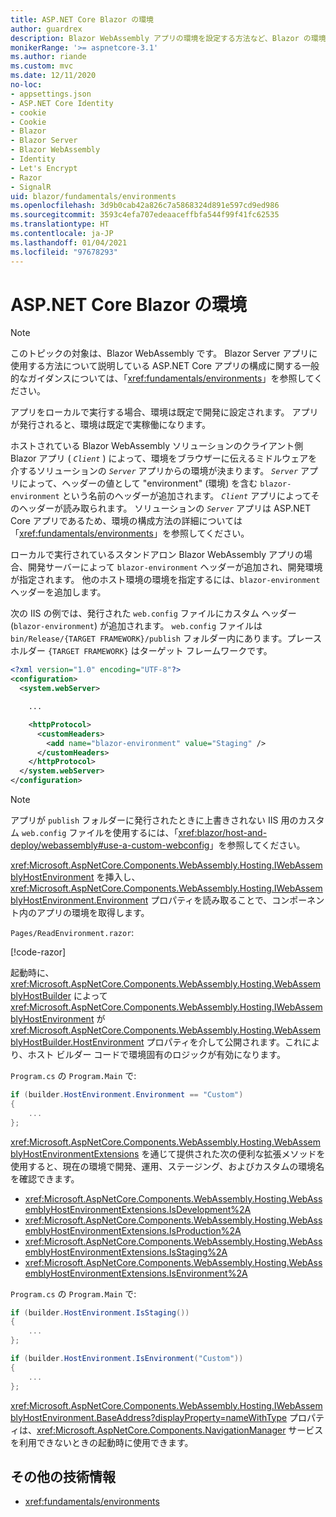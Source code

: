 ```yaml
---
title: ASP.NET Core Blazor の環境
author: guardrex
description: Blazor WebAssembly アプリの環境を設定する方法など、Blazor の環境について説明します。
monikerRange: '>= aspnetcore-3.1'
ms.author: riande
ms.custom: mvc
ms.date: 12/11/2020
no-loc:
- appsettings.json
- ASP.NET Core Identity
- cookie
- Cookie
- Blazor
- Blazor Server
- Blazor WebAssembly
- Identity
- Let's Encrypt
- Razor
- SignalR
uid: blazor/fundamentals/environments
ms.openlocfilehash: 3d9b0cab42a826c7a5868324d891e597cd9ed986
ms.sourcegitcommit: 3593c4efa707edeaaceffbfa544f99f41fc62535
ms.translationtype: HT
ms.contentlocale: ja-JP
ms.lasthandoff: 01/04/2021
ms.locfileid: "97678293"
---
```

# <a name="aspnet-core-no-locblazor-environments"></a>ASP.NET Core Blazor の環境

> [!NOTE]
> このトピックの対象は、Blazor WebAssembly です。 Blazor Server アプリに使用する方法について説明している ASP.NET Core アプリの構成に関する一般的なガイダンスについては、「<xref:fundamentals/environments>」を参照してください。

アプリをローカルで実行する場合、環境は既定で開発に設定されます。 アプリが発行されると、環境は既定で実稼働になります。

ホストされている Blazor WebAssembly ソリューションのクライアント側 Blazor アプリ ( *`Client`* ) によって、環境をブラウザーに伝えるミドルウェアを介するソリューションの *`Server`* アプリからの環境が決まります。 *`Server`* アプリによって、ヘッダーの値として "environment" (環境) を含む `blazor-environment` という名前のヘッダーが追加されます。 *`Client`* アプリによってそのヘッダーが読み取られます。 ソリューションの *`Server`* アプリは ASP.NET Core アプリであるため、環境の構成方法の詳細については「<xref:fundamentals/environments>」を参照してください。

ローカルで実行されているスタンドアロン Blazor WebAssembly アプリの場合、開発サーバーによって `blazor-environment` ヘッダーが追加され、開発環境が指定されます。 他のホスト環境の環境を指定するには、`blazor-environment` ヘッダーを追加します。

次の IIS の例では、発行された `web.config` ファイルにカスタム ヘッダー (`blazor-environment`) が追加されます。 `web.config` ファイルは `bin/Release/{TARGET FRAMEWORK}/publish` フォルダー内にあります。プレースホルダー `{TARGET FRAMEWORK}` はターゲット フレームワークです。

```xml
<?xml version="1.0" encoding="UTF-8"?>
<configuration>
  <system.webServer>

    ...

    <httpProtocol>
      <customHeaders>
        <add name="blazor-environment" value="Staging" />
      </customHeaders>
    </httpProtocol>
  </system.webServer>
</configuration>
```

> [!NOTE]
> アプリが `publish` フォルダーに発行されたときに上書きされない IIS 用のカスタム `web.config` ファイルを使用するには、「<xref:blazor/host-and-deploy/webassembly#use-a-custom-webconfig>」を参照してください。

<xref:Microsoft.AspNetCore.Components.WebAssembly.Hosting.IWebAssemblyHostEnvironment> を挿入し、<xref:Microsoft.AspNetCore.Components.WebAssembly.Hosting.IWebAssemblyHostEnvironment.Environment> プロパティを読み取ることで、コンポーネント内のアプリの環境を取得します。

`Pages/ReadEnvironment.razor`:

[!code-razor[](environments/samples_snapshot/ReadEnvironment.razor?highlight=3,7)]

起動時に、<xref:Microsoft.AspNetCore.Components.WebAssembly.Hosting.WebAssemblyHostBuilder> によって <xref:Microsoft.AspNetCore.Components.WebAssembly.Hosting.IWebAssemblyHostEnvironment> が <xref:Microsoft.AspNetCore.Components.WebAssembly.Hosting.WebAssemblyHostBuilder.HostEnvironment> プロパティを介して公開されます。これにより、ホスト ビルダー コードで環境固有のロジックが有効になります。

`Program.cs` の `Program.Main` で:

```csharp
if (builder.HostEnvironment.Environment == "Custom")
{
    ...
};
```

<xref:Microsoft.AspNetCore.Components.WebAssembly.Hosting.WebAssemblyHostEnvironmentExtensions> を通じて提供された次の便利な拡張メソッドを使用すると、現在の環境で開発、運用、ステージング、およびカスタムの環境名を確認できます。

* <xref:Microsoft.AspNetCore.Components.WebAssembly.Hosting.WebAssemblyHostEnvironmentExtensions.IsDevelopment%2A>
* <xref:Microsoft.AspNetCore.Components.WebAssembly.Hosting.WebAssemblyHostEnvironmentExtensions.IsProduction%2A>
* <xref:Microsoft.AspNetCore.Components.WebAssembly.Hosting.WebAssemblyHostEnvironmentExtensions.IsStaging%2A>
* <xref:Microsoft.AspNetCore.Components.WebAssembly.Hosting.WebAssemblyHostEnvironmentExtensions.IsEnvironment%2A>

`Program.cs` の `Program.Main` で:

```csharp
if (builder.HostEnvironment.IsStaging())
{
    ...
};

if (builder.HostEnvironment.IsEnvironment("Custom"))
{
    ...
};
```

<xref:Microsoft.AspNetCore.Components.WebAssembly.Hosting.IWebAssemblyHostEnvironment.BaseAddress?displayProperty=nameWithType> プロパティは、<xref:Microsoft.AspNetCore.Components.NavigationManager> サービスを利用できないときの起動時に使用できます。

## <a name="additional-resources"></a>その他の技術情報

* <xref:fundamentals/environments>
